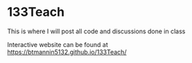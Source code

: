 # 133Teach

This is where I will post all code and discussions done in class

Interactive website can be found at https://btmannin5132.github.io/133Teach/
